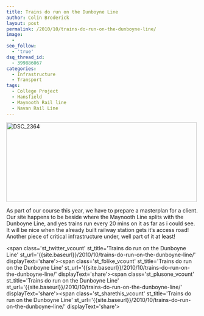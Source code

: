 ```yaml
---
title: Trains do run on the Dunboyne Line
author: Colin Broderick
layout: post
permalink: /2010/10/trains-do-run-on-the-dunboyne-line/
image:
  - 
seo_follow:
  - 'true'
dsq_thread_id:
  - 399886067
categories:
  - Infrastructure
  - Transport
tags:
  - College Project
  - Hansfield
  - Maynooth Rail line
  - Navan Rail Line
---
```

[<img src="http://farm5.static.flickr.com/4129/5042631224_c20c62ee84.jpg" alt="DSC_2364" width="500" height="209" />][1]

As part of our course this year, we have to prepare a masterplan for a client. Our site happens to be beside where the Maynooth Line splits with the Dunboyne Line, and yes trains run every 20 mins on it as far as i could see. It will be nice when the already built railway station gets it&#8217;s access road! Another piece of critical infrastructure under, well part of it at least!

<span class='st\_twitter\_vcount' st\_title='Trains do run on the Dunboyne Line' st\_url='{{site.baseurl}}/2010/10/trains-do-run-on-the-dunboyne-line/' displayText='share'></span><span class='st\_fblike\_vcount' st\_title='Trains do run on the Dunboyne Line' st\_url='{{site.baseurl}}/2010/10/trains-do-run-on-the-dunboyne-line/' displayText='share'></span><span class='st\_plusone\_vcount' st\_title='Trains do run on the Dunboyne Line' st\_url='{{site.baseurl}}/2010/10/trains-do-run-on-the-dunboyne-line/' displayText='share'></span><span class='st\_sharethis\_vcount' st\_title='Trains do run on the Dunboyne Line' st\_url='{{site.baseurl}}/2010/10/trains-do-run-on-the-dunboyne-line/' displayText='share'></span>

 [1]: http://www.flickr.com/photos/yeolderusty/5042631224/ "DSC_2364 by yeolderusty, on Flickr"